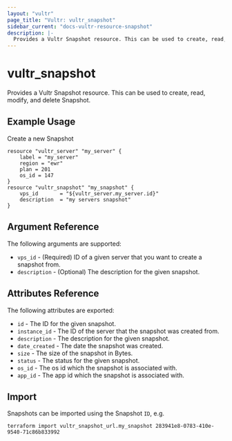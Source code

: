 ```yaml
---
layout: "vultr"
page_title: "Vultr: vultr_snapshot"
sidebar_current: "docs-vultr-resource-snapshot"
description: |-
  Provides a Vultr Snapshot resource. This can be used to create, read, modify, and delete Snapshot.
---
```


# vultr_snapshot

Provides a Vultr Snapshot resource. This can be used to create, read, modify, and delete Snapshot.

## Example Usage

Create a new Snapshot

```hcl
resource "vultr_server" "my_server" {
    label = "my_server"
    region = "ewr"
    plan = 201
    os_id = 147
}
resource "vultr_snapshot" "my_snapshot" {
    vps_id       = "${vultr_server.my_server.id}"
    description  = "my servers snapshot"
}
```

## Argument Reference

The following arguments are supported:

* `vps_id` - (Required) ID of a given server that you want to create a snapshot from.
* `description` - (Optional) The description for the given snapshot.

## Attributes Reference

The following attributes are exported:

* `id` - The ID for the given snapshot.
* `instance_id` - The ID of the server that the snapshot was created from.
* `description` - The description for the given snapshot.
* `date_created` - The date the snapshot was created.
* `size` - The size of the snapshot in Bytes.
* `status` - The status for the given snapshot.
* `os_id` - The os id which the snapshot is associated with.
* `app_id` - The app id which the snapshot is associated with.

## Import

Snapshots can be imported using the Snapshot `ID`, e.g.

```
terraform import vultr_snapshot_url.my_snapshot 283941e8-0783-410e-9540-71c86b833992
```